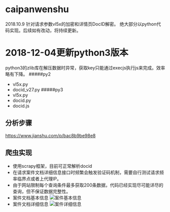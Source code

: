# caipanwenshu
2018.10.9 针对请求参数vl5x的加密和详情页DocID解密。
绝大部分以python代码实现。后续如有改动，将持续更新。

# 2018-12-04更新python3版本
python3的zlib库在解压数据时异常，获取key只能通过execjs执行js来完成。效率略有下降。
#####py2
* vl5x.py
* docid_v27.py
#####py3
* vl5x.py
* docid.py
* docid.js

## 分析步骤
https://www.jianshu.com/p/bac8b9be98e8

## 爬虫实现
* 使用scrapy框架，目前可正常解析docid
* 在请求案件文档详细信息接口时频繁会触发验证码机制，需要自行测试请求频率临界点或者上代理IP。
* 由于网站限制每个查询条件最多获取200条数据，代码已经实现尽可能详尽的查询，但不保证数据完整性。
* 案件文档基本信息
![案件基本信息](QQ截图20181030103730.jpg)
* 案件文档详细信息
![案件详细信息](QQ截图20181030103742.jpg)
